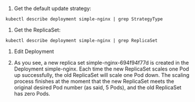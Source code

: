 1. Get the default update strategy:

```kubectl describe deployment simple-nginx | grep StrategyType```

1. Get the ReplicaSet:

```kubectl describe deployment simple-nginx | grep ReplicaSet```

1. Edit Deployment

1. As you see, a new replica set simple-nginx-694f94f77d is created in the Deployment simple-nginx. Each time the new ReplicaSet scales one Pod up successfully, the old ReplicaSet will scale one Pod down. The scaling process
finishes at the moment that the new ReplicaSet meets the original desired Pod number (as said, 5 Pods), and the old ReplicaSet has zero Pods.
